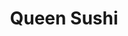 ---
layout: place
title: "Queen Sushi"
permalink: /pennsylvania/glenside/queen-sushi.html
stateAbbr: PA
stateName: Pennsylvania
cityName: Glenside
seo:
  name: "Queen Sushi"
  type: Restaurant
  links: https://www.queensushi.us/
description: "No-frills Asian eatery with a long menu covering various Chinese, Japanese & Thai staples. Queen Sushi serves delicious sushi in Glenside, Pennsylvania. Try fresh Japanese dishes for a great dining experience. Available for takeout, delivery, lunch, and dinner."
place_id: ChIJsT81a5uwxokRy1bIrGDV4RE
photos:
  - name: >-
      places/ChIJsT81a5uwxokRy1bIrGDV4RE/photos/AeeoHcJ8I4v_zKc6vEOJM91v2cLC3Xd5_Af8I2djuvw5ldGq_pBIcn24BIYH0zU5Rz7AiKWV6Z1gsGTTpu7Iw-2ZvPxKhLECob9MEHcSZgL1hq3irqg9d0NW6sU6UKcmZo3oSRmZDqz54CASJexPInNScIX183t7BdBL-SxZ3OW-AMUQmzTyMl7h4LmCoUH6PSU1mS1lSVCoUR9N8Zn-eZvdFgVzCD90MEYPByo0O5zz24x9nRGUL0L_lp9oMsyuUmM0ISZvKVK26dLM5IahBdpWk6AS7fzJAMG7mmII2v3of18NsoWBDvaFJGWNFl8Ns82PdSqSJs8kTyzJD4ULSKwzNIpmPituynnpxdtRqsauN-_X0-cjTPIeerK1X4Z5mxO1awgOW4sqBSNlpNCBjD0BTVJaGe9bgetxU2-lBKKfGxI
    widthPx: 2048
    heightPx: 1536
    authorAttributions:
      - displayName: z Michelle
        uri: https://maps.google.com/maps/contrib/102123207991511673386
        photoUri: >-
          https://lh3.googleusercontent.com/a/ACg8ocKl6p0422fg6XoSLAoHKbW-72SmvlRd4BGa77vzKBI7YpZ9tA=s100-p-k-no-mo
    flagContentUri: >-
      https://www.google.com/local/imagery/report/?cb_client=maps_api_places.places_api&image_key=!1e10!2sCIHM0ogKEICAgIDh15meWw&hl=en-US
    googleMapsUri: >-
      https://www.google.com/maps/place//data=!3m4!1e2!3m2!1sCIHM0ogKEICAgIDh15meWw!2e10!4m2!3m1!1s0x89c6b09b6b353fb1:0x11e1d560acc856cb
  - name: >-
      places/ChIJsT81a5uwxokRy1bIrGDV4RE/photos/AeeoHcJ5COl0VuTGjMmV5vGSNjx2rohH-8yEsfpCwjaLbRMwz7PZtFADFFiKFY69VaDAnptVMsME4ZNJj1wG4BrvR_BLbFvtV9EQdoIHiswa-PHLM0Lhc0NKz9DFCwZfxGzKrcluJzbiEJxa9L10cXmDL4CVV-190nt-ufoX6w91c3lLBPkBb5f6CidnRBNb1S-7S9jbRrereydd5nHL4jOVo4JxiMnte7HyEfc7aR9iHVDLelpLak31pcpjIz1coKqSC1RTRj3fauhZGmfVI6ehAA1w3BwglNIKFN3crifrJ9mAj0hZlQLKM52b1RtftCtij1LeM5SVEthuaWrUWTgL9F39Wq6EQZLNliIoBc6BJFE_c83rUfwuV2-Rw_4MojeefpVX2XjAG18tzbwX2M4OwIIaP57jqztm_Gw9qcecm4MNNQ
    widthPx: 4032
    heightPx: 3024
    authorAttributions:
      - displayName: Cassie Foley
        uri: https://maps.google.com/maps/contrib/104209011088588356267
        photoUri: >-
          https://lh3.googleusercontent.com/a-/ALV-UjUnFkfBVegNExJl0You9933MCl3XRGBrQucz83CBeymt6q0DSkS=s100-p-k-no-mo
    flagContentUri: >-
      https://www.google.com/local/imagery/report/?cb_client=maps_api_places.places_api&image_key=!1e10!2sCIHM0ogKEICAgICc_7XQFA&hl=en-US
    googleMapsUri: >-
      https://www.google.com/maps/place//data=!3m4!1e2!3m2!1sCIHM0ogKEICAgICc_7XQFA!2e10!4m2!3m1!1s0x89c6b09b6b353fb1:0x11e1d560acc856cb
  - name: >-
      places/ChIJsT81a5uwxokRy1bIrGDV4RE/photos/AeeoHcI29k07DbX9KD6g4UR8Z0BN9L8hWxS4xDEv6VN7uJvp6-3iAIgktH74y8pra-s8vHHASh7Mdsvo91fl-mt69Dh8gMvQcTpH0_RiNBLNDwdvOMYBo7Ps6LVpMWa_HLvDEzHKwIsAxAVKstHT30-4SpPII_0pPe6KVPjdQgp-syEaohucEKwjNU4JLBt8FE63f50cJHly2VI_tY5G79ksmGg9w7WApglnxHgzYvt8J32lnzIVtnD_cb1Z0geYcE_ij1-z6McxKZh9Aj9uBrQVdzqVj4D44tUzhD8KwwVTblQxuYQlhDY-HvWNaDfD8VcizLneOA1T8YuxAjARWwe1P4gg4cLCgfsmoz_dfMpVP_PPhky-a6UfMt0jGEnqreuAac4OK_9CIbTr4EoiVaZoLbkVvGU5_eC_yP2AfC93bM8Fkgg
    widthPx: 3024
    heightPx: 4032
    authorAttributions:
      - displayName: Yocasta T Serrata
        uri: https://maps.google.com/maps/contrib/112455280138155545483
        photoUri: >-
          https://lh3.googleusercontent.com/a/ACg8ocISeswcDlaQ8MtUA5vEp1Mv-gXqdMEfGiYrVJNn_U-c8yRQiQ=s100-p-k-no-mo
    flagContentUri: >-
      https://www.google.com/local/imagery/report/?cb_client=maps_api_places.places_api&image_key=!1e10!2sCIHM0ogKEICAgICqh9fOrAE&hl=en-US
    googleMapsUri: >-
      https://www.google.com/maps/place//data=!3m4!1e2!3m2!1sCIHM0ogKEICAgICqh9fOrAE!2e10!4m2!3m1!1s0x89c6b09b6b353fb1:0x11e1d560acc856cb
  - name: >-
      places/ChIJsT81a5uwxokRy1bIrGDV4RE/photos/AeeoHcLAEq4f3C6wk5ePl0oV9ImQ31edZF_uhD46Sj20hHA03yRO-MphRVuwJmx7YZdxUFrDgShupL4KHq6OrLjw4W3S3qA0LtyuuAVzhlHU7KSZzmWcP-gWEX0q0TMATrOHG2vqumZN_sC3GLuJlhrZCwcWMZpMCR01i3yRlZ8OeuKDThZAHhIF-ksYXKxaz6SoRhOgD2i9vk10HfYrEeSbt2t7RvCdUylQNZJiWlY6EdtlWjFZAUP5mdhoSxlQam-L7v8iJslvYrCsrkpzC9AoRPP1l-2Nfe12LXgLsoz7BTfn6HXN0erMOk_yyZ7epipTJIZYG0Xs4T5mrprrVhDmE3kd98DyYOLMjvQFxF9EHunKEHkdT_0OnP0elkCAiJqAN2gx2pOCR8ApPC5QwYOZ0E9N2P6lge7NZZL6kSeeMosK1A
    widthPx: 3000
    heightPx: 4000
    authorAttributions:
      - displayName: Isiah Black
        uri: https://maps.google.com/maps/contrib/109415882703286639555
        photoUri: >-
          https://lh3.googleusercontent.com/a-/ALV-UjV2L4upVwd5Hm5kWEqd6m4QUTxfu9q-Dy65C-Gg7QSMPPsweGofCA=s100-p-k-no-mo
    flagContentUri: >-
      https://www.google.com/local/imagery/report/?cb_client=maps_api_places.places_api&image_key=!1e10!2sCIHM0ogKEICAgIDj9NOZeQ&hl=en-US
    googleMapsUri: >-
      https://www.google.com/maps/place//data=!3m4!1e2!3m2!1sCIHM0ogKEICAgIDj9NOZeQ!2e10!4m2!3m1!1s0x89c6b09b6b353fb1:0x11e1d560acc856cb
  - name: >-
      places/ChIJsT81a5uwxokRy1bIrGDV4RE/photos/AeeoHcKim2IuKfMqukxE5O8Ka6QSlSUcDxR9dQRnJYzyG2UBpbmvAe8d_2ak5QXuklwCTHTK9rRYp6E7CmZYQTVety3_feN-e85aZmrxeFMijtbMeb0g_IOwHNRa7Wtqoo6iAmfQ9MfoxaFw3HlYkrj5P7CuWMADQEAnNqIfIJb4q_KWC5ebIeBraLLlQDrcdGuMAqEndnhtStKoV9-ulbBBX9X7hUq1UaPjIH0g3sX11Pt-JBNFf0XbyRJ07ijkFwtVYNLD9rRRwbsI0NxOnemWlyVc9N_cxzVLkivcxl4MZmCCWyQsD1zb84Dkirucn_HaZRBm9IQbEXTr1h07zr2Skchxt--1qi-FofNx_VkFxv4xnM3UcrzV3sx_akqu91rKA9yB02Vk31rWKMaGABJILj_gVhXFz4YrKJ8OhFYSRPRPjA
    widthPx: 4048
    heightPx: 3036
    authorAttributions:
      - displayName: Jessie Guinn, Jr.
        uri: https://maps.google.com/maps/contrib/110411269804597617987
        photoUri: >-
          https://lh3.googleusercontent.com/a-/ALV-UjXK-NlBuy3Vjn2DEHy0PYUmdTkmHWQFVCbZgX0pbRnrcdqh63SndQ=s100-p-k-no-mo
    flagContentUri: >-
      https://www.google.com/local/imagery/report/?cb_client=maps_api_places.places_api&image_key=!1e10!2sCIHM0ogKEICAgIC4sP__Wg&hl=en-US
    googleMapsUri: >-
      https://www.google.com/maps/place//data=!3m4!1e2!3m2!1sCIHM0ogKEICAgIC4sP__Wg!2e10!4m2!3m1!1s0x89c6b09b6b353fb1:0x11e1d560acc856cb
  - name: >-
      places/ChIJsT81a5uwxokRy1bIrGDV4RE/photos/AeeoHcKiM7Q4QVlATeIAcyxWDc78TW1fxLv2rSXO29gqeWuwTcOYuuFT3LBLRFLqCIpfU78fD0iYqH-Bn6mRgAASWKyzFJfOvl-07fD3zkgHd0I6TwVzgTCAS1v7VQdeL5JCjjpAjiyS84m8InjI324zdc3RTeXHQOEW9nQd7OvYHKZBTNI_fFo-6d1J5BdmCY88K0mlbBtYjSqpsuf0O46v7_eBtciSkBVyDgB7vcJ2ZB0zzhjXcutRDA-nPZuYrUzLVT176tebahY5ev5yNVysDTFfvcKJXcTZsN9_Ox0DHn3L490-3WD4fNQeRYPITvT2LvJGNebwHs2SjmPb8C6Pk0XLs-HmQo8rFrYIaOhAmLTH2MBrVwLN5a4FHkw8nAiHYLbFKGa2g8axUyiN4Zc_awxZXl1w0PihlT3pp7jO0oKeUk72
    widthPx: 4800
    heightPx: 2700
    authorAttributions:
      - displayName: Patrick Burke
        uri: https://maps.google.com/maps/contrib/114695818042927789827
        photoUri: >-
          https://lh3.googleusercontent.com/a-/ALV-UjVYWCVL46Zea0iv1ozPr1VOoewc57r5ci7wRgPq6d3MKFBuTdU=s100-p-k-no-mo
    flagContentUri: >-
      https://www.google.com/local/imagery/report/?cb_client=maps_api_places.places_api&image_key=!1e10!2sCIHM0ogKEICAgIDEsNf04gE&hl=en-US
    googleMapsUri: >-
      https://www.google.com/maps/place//data=!3m4!1e2!3m2!1sCIHM0ogKEICAgIDEsNf04gE!2e10!4m2!3m1!1s0x89c6b09b6b353fb1:0x11e1d560acc856cb
  - name: >-
      places/ChIJsT81a5uwxokRy1bIrGDV4RE/photos/AeeoHcI9Oqh0qsmSFDYNSpuIHVrvBF2564gTnl75WvbWYf_-ytb236TYLW1s4ecHiVTMUoiUjaF5MqiKZRRuJMtposi7-so1qNsYvz5eUr0xDIECLkoP5XESSAbOSisg09V8h5NAUp223JFumOOsJ0_Ij-bt1vHXdZUcae3RLSsfU6bwnqxGmXJr8zrStfAydhXz_ajESox2fhEj7ssTcMWUSYmN1DMX9RFghCGwids4KQNiLRYeeVu8wfnJd1x-lKQd30IssnA_HZr0YtHePUhN0nuE0kOchh0QiEcijHNCoIH_Cbp1bPYv-HYxQg6v9CgaYEaZAUV9XmQpfhZJP6NQPsegKeR1TDFGd6j1l8IP5K3x5mHRVtQgpK34xX1cwBza-McCbsWehuvRpVeW8eKhOAk83pWYyPkdmXVdcMOPRU7llbER
    widthPx: 4656
    heightPx: 2620
    authorAttributions:
      - displayName: Deniz Turkmen
        uri: https://maps.google.com/maps/contrib/100553890278215099030
        photoUri: >-
          https://lh3.googleusercontent.com/a-/ALV-UjUQixi_6IdlUaoxlkIHqShT7T7l_-v3wSycZg7SvMRXl7baA-BuzQ=s100-p-k-no-mo
    flagContentUri: >-
      https://www.google.com/local/imagery/report/?cb_client=maps_api_places.places_api&image_key=!1e10!2sCIHM0ogKEICAgICk3d2b9gE&hl=en-US
    googleMapsUri: >-
      https://www.google.com/maps/place//data=!3m4!1e2!3m2!1sCIHM0ogKEICAgICk3d2b9gE!2e10!4m2!3m1!1s0x89c6b09b6b353fb1:0x11e1d560acc856cb
  - name: >-
      places/ChIJsT81a5uwxokRy1bIrGDV4RE/photos/AeeoHcIuNsMBQwCA9wNXaukvXLOnrltxfz9d63sNiU3mBaJZZBkh7Rx9Yb3WX5elSLRKnPun6ZlFmaY27tXDsKfP5lBzB5u5O3l2jRw76s4P7AuTaHSY2Nsa04KMYkZGLn1H9MQuxriV2XyAmogyPZA2IZkQi-u71lCjya5502AiI5SrcmN3iOMkBSn9OvLsDk6g9jaLgvDgmurvaOim3bkPpAxvoE-n0_IdbltczvStRcj7VemZJJDS-StuwFEefs-tum5x673-lzJHyEgQsiH4uQxfjFUiLVpf9YdUYvArrIndZYuo3EAtJmz4RCb5dKQ-iXoBEbHnwC-huYsx09Wcw2LHzlgd-jPx4ucjGSWDFZPXr19_R03h06kqxBNnZtIv9m49wZHLKfFs9hjp-jk3d0jiIg5liskScIWtrWBghuXEPA
    widthPx: 4032
    heightPx: 3024
    authorAttributions:
      - displayName: Tracy Nelson
        uri: https://maps.google.com/maps/contrib/114798709455771656031
        photoUri: >-
          https://lh3.googleusercontent.com/a-/ALV-UjVOjjiu4QuGtcA6T9TjgyoWjGWgZ3qB7cukCAqCP9pKyXPFz4is=s100-p-k-no-mo
    flagContentUri: >-
      https://www.google.com/local/imagery/report/?cb_client=maps_api_places.places_api&image_key=!1e10!2sCIHM0ogKEICAgICE_tmnQQ&hl=en-US
    googleMapsUri: >-
      https://www.google.com/maps/place//data=!3m4!1e2!3m2!1sCIHM0ogKEICAgICE_tmnQQ!2e10!4m2!3m1!1s0x89c6b09b6b353fb1:0x11e1d560acc856cb
  - name: >-
      places/ChIJsT81a5uwxokRy1bIrGDV4RE/photos/AeeoHcL3XieO04L6Kzz_IPXPjuw3QK2JjEJOhLNKrFAB4oGXnK80fxtxb1SINLx-Sb5YIJrVE5lZUHDeUBFQH62P9Kvg6GzeyCRX3G84lg97Io7dEuMy95l9jSTASybqkbQOJHUOFqd18bQiOSpqkuRpXAQ5LFjpFADPsBSKmAQ2VgYhm4MbeTxEoUZLF5WaAdpj7Gv6MulZ89_OwpdDcYkC0bK1TQaWu8ZAVINc81ODfLBjoXPaQdk7KAFFbRDLMy-J6em9D71uhq9a_BVVsRp8F08uUna2_hVpQnTW7xM7MX6cgqHLvz4eW_fFxBuTAFsKqm-3fd8ofgTPjdXAkzWpEpVPAQjzbBLODbk3PTB2_IJ9oXw5hixAbYP0MnyYAZT802eFCBW6TZTlyvGENBfS1MQIAji6I8cr8aV38oEyNwyG6w
    widthPx: 3000
    heightPx: 4000
    authorAttributions:
      - displayName: Isiah Black
        uri: https://maps.google.com/maps/contrib/109415882703286639555
        photoUri: >-
          https://lh3.googleusercontent.com/a-/ALV-UjV2L4upVwd5Hm5kWEqd6m4QUTxfu9q-Dy65C-Gg7QSMPPsweGofCA=s100-p-k-no-mo
    flagContentUri: >-
      https://www.google.com/local/imagery/report/?cb_client=maps_api_places.places_api&image_key=!1e10!2sCIHM0ogKEICAgIDj9NOZOQ&hl=en-US
    googleMapsUri: >-
      https://www.google.com/maps/place//data=!3m4!1e2!3m2!1sCIHM0ogKEICAgIDj9NOZOQ!2e10!4m2!3m1!1s0x89c6b09b6b353fb1:0x11e1d560acc856cb
  - name: >-
      places/ChIJsT81a5uwxokRy1bIrGDV4RE/photos/AeeoHcI05eEy8QuDnprODBwjlzqHI4nS5ydgIRUKEzlqCSduH6Vb3erFf9ZBRSJ60E3vG9JbVCIUFTiCeFD6ljFo4QbRYjRTXpI-E0Y16XTocFP30wemRc0z7AkJ2f-LUwZkO0ohRReQaGIYPBRtwH3V8V6JB1L32lA13wAemMXCD8mW_DFCvMPgw-igKVEDYctcVGRaBS6aor-Smbqgli_d8fQABgPKlP-cjZlT2P6TDXi7Kiw9pTNNCDv8XoFtWVWi4hB-RaQFOZd8UhVe68Aw_ol-AcvwFtucl0S0hupdk90TgPjAn7swnH-I_IQKMwVL22rRZUsWOcDyyd49bMCFW83cL_UmEkBbbnuhXhJtcIZLI4BF1WqDVGrevqUO-Y0Vsnezu3L-h65w2TmytMLb-lAvXWeWTe1JkBv96-jzd8uY5kU
    widthPx: 3024
    heightPx: 4032
    authorAttributions:
      - displayName: Allona Briggs
        uri: https://maps.google.com/maps/contrib/102652440222288400777
        photoUri: >-
          https://lh3.googleusercontent.com/a/ACg8ocJiH2aX24EXhjPsUDgpGnKo2I7XjfvffQ9lpSZBJgatoK1Jdg=s100-p-k-no-mo
    flagContentUri: >-
      https://www.google.com/local/imagery/report/?cb_client=maps_api_places.places_api&image_key=!1e10!2sCIHM0ogKEICAgIDc4tSkvAE&hl=en-US
    googleMapsUri: >-
      https://www.google.com/maps/place//data=!3m4!1e2!3m2!1sCIHM0ogKEICAgIDc4tSkvAE!2e10!4m2!3m1!1s0x89c6b09b6b353fb1:0x11e1d560acc856cb
address: 281 N Keswick Ave, Glenside, PA 19038, USA
street: 281 N Keswick Ave
city: Glenside
state: PA
zip: '19038'
country: USA
neighborhood: null
latitude: '40.106136'
longitude: '-75.146965'
accessibility_options:
  wheelchairAccessibleParking: true
  wheelchairAccessibleEntrance: true
business_status: OPERATIONAL
name: Queen Sushi
google_maps_links:
  directionsUri: >-
    https://www.google.com/maps/dir//''/data=!4m7!4m6!1m1!4e2!1m2!1m1!1s0x89c6b09b6b353fb1:0x11e1d560acc856cb!3e0
  placeUri: https://maps.google.com/?cid=1288545579597059787
  writeAReviewUri: >-
    https://www.google.com/maps/place//data=!4m3!3m2!1s0x89c6b09b6b353fb1:0x11e1d560acc856cb!12e1
  reviewsUri: >-
    https://www.google.com/maps/place//data=!4m4!3m3!1s0x89c6b09b6b353fb1:0x11e1d560acc856cb!9m1!1b1
  photosUri: >-
    https://www.google.com/maps/place//data=!4m3!3m2!1s0x89c6b09b6b353fb1:0x11e1d560acc856cb!10e5
primary_type: Sushi Restaurant
opening_hours:
  regular: null
  current: null
secondary_opening_hours:
  regular:
    weekdayDescriptions: null
    type: null
  current:
    weekdayDescriptions: null
    type: null
phone: (215) 887-0602
price_level: PRICE_LEVEL_MODERATE
price_range: $10 &ndash; $20
rating: '3.9'
rating_count: 0
website: https://www.queensushi.us/
reviews:
  - name: >-
      places/ChIJsT81a5uwxokRy1bIrGDV4RE/reviews/ChdDSUhNMG9nS0VJQ0FnSURfOUlqYy1nRRAB
    relativePublishTimeDescription: 2 months ago
    rating: 2
    text:
      text: >-
        Coming from an African American male who cooks Asian cuisine very well,
        I was super disappointed. The Thai chicken red curry was so watery. My
        woman ordered shrimp pad thai and that was the worse. The waiter told us
        it was the fish sauce that taste like its bad.. no how about bad
        shrimp.. The only thing we enjoyed was the sushi and even the wasabi was
        old smh.. I guess being black they thought we didn’t know better. Would
        NEVER eat here again.
      languageCode: en
    originalText:
      text: >-
        Coming from an African American male who cooks Asian cuisine very well,
        I was super disappointed. The Thai chicken red curry was so watery. My
        woman ordered shrimp pad thai and that was the worse. The waiter told us
        it was the fish sauce that taste like its bad.. no how about bad
        shrimp.. The only thing we enjoyed was the sushi and even the wasabi was
        old smh.. I guess being black they thought we didn’t know better. Would
        NEVER eat here again.
      languageCode: en
    authorAttribution:
      displayName: Kevin bullock
      uri: https://www.google.com/maps/contrib/115383058793823128271/reviews
      photoUri: >-
        https://lh3.googleusercontent.com/a-/ALV-UjWwg3UT5FoR3aS0yhbl3xrpdyrgB7s_EpkVi0KhueqGaZZDoCY=s128-c0x00000000-cc-rp-mo
    publishTime: '2025-01-22T01:31:11.922745Z'
    flagContentUri: >-
      https://www.google.com/local/review/rap/report?postId=ChdDSUhNMG9nS0VJQ0FnSURfOUlqYy1nRRAB&d=17924085&t=1
    googleMapsUri: >-
      https://www.google.com/maps/reviews/data=!4m6!14m5!1m4!2m3!1sChdDSUhNMG9nS0VJQ0FnSURfOUlqYy1nRRAB!2m1!1s0x89c6b09b6b353fb1:0x11e1d560acc856cb
  - name: >-
      places/ChIJsT81a5uwxokRy1bIrGDV4RE/reviews/ChZDSUhNMG9nS0VJQ0FnTUNBeGNlUEZ3EAE
    relativePublishTimeDescription: 2 months ago
    rating: 5
    text:
      text: >-
        We had already stopped at three other places to try and find food late
        in the evening and all of them had closed their kitchens before finding
        this great diamond in the rough.


        They were kind enough to make us take out even though they closed in 5
        minutes and took our somewhat large order very seriously and all the
        food was hot and fresh made.


        All of the food was very tasty and we still had plenty left over when we
        were full. The egg rolls were my favorite and the pork egg rolls were
        especially good.


        We look forward to coming back to this place during normal hours in the
        future!
      languageCode: en
    originalText:
      text: >-
        We had already stopped at three other places to try and find food late
        in the evening and all of them had closed their kitchens before finding
        this great diamond in the rough.


        They were kind enough to make us take out even though they closed in 5
        minutes and took our somewhat large order very seriously and all the
        food was hot and fresh made.


        All of the food was very tasty and we still had plenty left over when we
        were full. The egg rolls were my favorite and the pork egg rolls were
        especially good.


        We look forward to coming back to this place during normal hours in the
        future!
      languageCode: en
    authorAttribution:
      displayName: Ryan Haines
      uri: https://www.google.com/maps/contrib/105590287804407958154/reviews
      photoUri: >-
        https://lh3.googleusercontent.com/a-/ALV-UjWYNxSjTqYejJPZdNNdhfXC7qj7G1E5vpw-_lGyHBGTgKBm8w1gqw=s128-c0x00000000-cc-rp-mo-ba5
    publishTime: '2025-02-02T15:15:12.458884Z'
    flagContentUri: >-
      https://www.google.com/local/review/rap/report?postId=ChZDSUhNMG9nS0VJQ0FnTUNBeGNlUEZ3EAE&d=17924085&t=1
    googleMapsUri: >-
      https://www.google.com/maps/reviews/data=!4m6!14m5!1m4!2m3!1sChZDSUhNMG9nS0VJQ0FnTUNBeGNlUEZ3EAE!2m1!1s0x89c6b09b6b353fb1:0x11e1d560acc856cb
  - name: >-
      places/ChIJsT81a5uwxokRy1bIrGDV4RE/reviews/ChdDSUhNMG9nS0VJQ0FnSURqOU5QeG9RRRAB
    relativePublishTimeDescription: 11 months ago
    rating: 4
    text:
      text: >-
        It's a nice quaint spot in Keswick with above average food and I like
        the atmosphere' it is as nice as you'd expect a casual restaurant to be.
        The people were friendly and the food presentation and speed of prep
        were great. Highly recommend. Try the Black.Dragon Roll.
      languageCode: en
    originalText:
      text: >-
        It's a nice quaint spot in Keswick with above average food and I like
        the atmosphere' it is as nice as you'd expect a casual restaurant to be.
        The people were friendly and the food presentation and speed of prep
        were great. Highly recommend. Try the Black.Dragon Roll.
      languageCode: en
    authorAttribution:
      displayName: Isiah Black
      uri: https://www.google.com/maps/contrib/109415882703286639555/reviews
      photoUri: >-
        https://lh3.googleusercontent.com/a-/ALV-UjV2L4upVwd5Hm5kWEqd6m4QUTxfu9q-Dy65C-Gg7QSMPPsweGofCA=s128-c0x00000000-cc-rp-mo-ba3
    publishTime: '2024-04-30T04:15:22.128962Z'
    flagContentUri: >-
      https://www.google.com/local/review/rap/report?postId=ChdDSUhNMG9nS0VJQ0FnSURqOU5QeG9RRRAB&d=17924085&t=1
    googleMapsUri: >-
      https://www.google.com/maps/reviews/data=!4m6!14m5!1m4!2m3!1sChdDSUhNMG9nS0VJQ0FnSURqOU5QeG9RRRAB!2m1!1s0x89c6b09b6b353fb1:0x11e1d560acc856cb
  - name: >-
      places/ChIJsT81a5uwxokRy1bIrGDV4RE/reviews/ChZDSUhNMG9nS0VJQ0FnSURsOWZTYU1BEAE
    relativePublishTimeDescription: a year ago
    rating: 5
    text:
      text: >-
        5 stars all around. Great food, decent prices, and a lot of variety
        (including meat alternatives). I got the vegetarian general tso's which
        was amazing and a sweet potato tempura roll. The person I went with (who
        is a big meat eater) got a salmon sushi and shrimp mei fun. He even kept
        taking the vegetarian chicken off my plate! So I think that means it's
        pretty good. Great portion sizes for the prices too! Will definitely be
        going back!
      languageCode: en
    originalText:
      text: >-
        5 stars all around. Great food, decent prices, and a lot of variety
        (including meat alternatives). I got the vegetarian general tso's which
        was amazing and a sweet potato tempura roll. The person I went with (who
        is a big meat eater) got a salmon sushi and shrimp mei fun. He even kept
        taking the vegetarian chicken off my plate! So I think that means it's
        pretty good. Great portion sizes for the prices too! Will definitely be
        going back!
      languageCode: en
    authorAttribution:
      displayName: Arianna Logan
      uri: https://www.google.com/maps/contrib/115935710903260726792/reviews
      photoUri: >-
        https://lh3.googleusercontent.com/a-/ALV-UjVTUWEAzGExmQfvTAw_nbeEup_8aFv-YjBhrbJ3UNFc_xe7DDZ5Qg=s128-c0x00000000-cc-rp-mo-ba4
    publishTime: '2023-12-03T03:06:50.605931Z'
    flagContentUri: >-
      https://www.google.com/local/review/rap/report?postId=ChZDSUhNMG9nS0VJQ0FnSURsOWZTYU1BEAE&d=17924085&t=1
    googleMapsUri: >-
      https://www.google.com/maps/reviews/data=!4m6!14m5!1m4!2m3!1sChZDSUhNMG9nS0VJQ0FnSURsOWZTYU1BEAE!2m1!1s0x89c6b09b6b353fb1:0x11e1d560acc856cb
  - name: >-
      places/ChIJsT81a5uwxokRy1bIrGDV4RE/reviews/ChZDSUhNMG9nS0VJQ0FnSUNmLVlLMllnEAE
    relativePublishTimeDescription: 3 months ago
    rating: 1
    text:
      text: >-
        Came in for lunch on a Monday, we were the only table. We both ordered
        from the lunch menu and got a Long Island roll.  The coke was flat, used
        to come in a can. I ordered shrimp with vegetables lunch special with
        egg roll and pork fried rice. I got chicken with vegetables- they gave
        me the wrong protein. Egg roll looked old and was burned, fried
        rice/pork was old. Sushi roll was marginal.... nothing I would order
        again but admittedly I have extremely high standards when it comes to
        sushi. Same with my partner's meal, it was not good. Will likely never
        go back for lunch and may stop ordering altogether.  The takeout I've
        had from Queen is usually pretty good so I'm not sure why the food
        served to us in the restaurant was such poor quality. Also, hospitable?
        Not here. Do they ever smile?  We had extremely limited interaction with
        the staff -- they were only there to seat us, take order and then drop
        off the sushi. They didn't once ask us if the food was any good.


        Left most of my food on my plate. I was in a rush and didn't feel like
        explaining all of this but for context I barely ate any rice, two bites
        of sushi, one bite of my burned egg roll and ate only a part of the
        portion of the veggies/chicken.  Extremely underwhelming and
        disappointing!
      languageCode: en
    originalText:
      text: >-
        Came in for lunch on a Monday, we were the only table. We both ordered
        from the lunch menu and got a Long Island roll.  The coke was flat, used
        to come in a can. I ordered shrimp with vegetables lunch special with
        egg roll and pork fried rice. I got chicken with vegetables- they gave
        me the wrong protein. Egg roll looked old and was burned, fried
        rice/pork was old. Sushi roll was marginal.... nothing I would order
        again but admittedly I have extremely high standards when it comes to
        sushi. Same with my partner's meal, it was not good. Will likely never
        go back for lunch and may stop ordering altogether.  The takeout I've
        had from Queen is usually pretty good so I'm not sure why the food
        served to us in the restaurant was such poor quality. Also, hospitable?
        Not here. Do they ever smile?  We had extremely limited interaction with
        the staff -- they were only there to seat us, take order and then drop
        off the sushi. They didn't once ask us if the food was any good.


        Left most of my food on my plate. I was in a rush and didn't feel like
        explaining all of this but for context I barely ate any rice, two bites
        of sushi, one bite of my burned egg roll and ate only a part of the
        portion of the veggies/chicken.  Extremely underwhelming and
        disappointing!
      languageCode: en
    authorAttribution:
      displayName: Kristen S
      uri: https://www.google.com/maps/contrib/117873309895678656565/reviews
      photoUri: >-
        https://lh3.googleusercontent.com/a/ACg8ocKUnlu7DafszOdKs4T6beIZm8-VPD5OJe8fdKbmR7L0ZGs-4w=s128-c0x00000000-cc-rp-mo
    publishTime: '2024-12-30T19:11:45.769479Z'
    flagContentUri: >-
      https://www.google.com/local/review/rap/report?postId=ChZDSUhNMG9nS0VJQ0FnSUNmLVlLMllnEAE&d=17924085&t=1
    googleMapsUri: >-
      https://www.google.com/maps/reviews/data=!4m6!14m5!1m4!2m3!1sChZDSUhNMG9nS0VJQ0FnSUNmLVlLMllnEAE!2m1!1s0x89c6b09b6b353fb1:0x11e1d560acc856cb
parking_options:
  paidStreetParking: true
  valetParking: false
payment_options:
  acceptsCreditCards: true
  acceptsDebitCards: true
  acceptsCashOnly: false
  acceptsNfc: true
allow_dogs: null
curbside_pickup: null
delivery: true
dine_in: true
good_for_children: true
good_for_groups: true
good_for_sports: false
live_music: false
menu_for_children: false
outdoor_seating: false
reservable: true
restroom: true
serves_beer: false
serves_breakfast: false
serves_brunch: false
serves_cocktails: false
serves_coffee: false
serves_dinner: true
serves_dessert: true
serves_lunch: true
serves_vegetarian_food: true
serves_wine: false
takeout: true
update_category: essentials
summary: >-
  No-frills Asian eatery with a long menu covering various Chinese, Japanese &
  Thai staples.

---